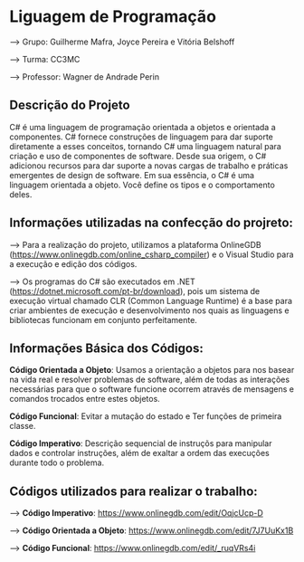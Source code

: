 # Liguagem de Programação
--> Grupo: Guilherme Mafra, Joyce Pereira e Vitória Belshoff

--> Turma: CC3MC

--> Professor: Wagner de Andrade Perin

## Descrição do Projeto
C# é uma linguagem de programação orientada a objetos e orientada a componentes. C# fornece construções de linguagem para dar suporte diretamente a esses conceitos, tornando C# uma linguagem natural para criação e uso de componentes de software. Desde sua origem, o C# adicionou recursos para dar suporte a novas cargas de trabalho e práticas emergentes de design de software. Em sua essência, o C# é uma linguagem orientada a objeto. Você define os tipos e o comportamento deles.

## Informações utilizadas na confecção do projreto:
--> Para a realização do projeto, utilizamos a plataforma OnlineGDB (https://www.onlinegdb.com/online_csharp_compiler) e o Visual Studio para a execução e edição dos códigos.

--> Os programas do C# são executados em .NET (https://dotnet.microsoft.com/pt-br/download), pois um sistema de execução virtual chamado CLR (Common Language Runtime) é a base para criar ambientes de execução e desenvolvimento nos quais as linguagens e bibliotecas funcionam em conjunto perfeitamente.

## Informações Básica dos Códigos:
**Código Orientada a Objeto**: Usamos a orientação a objetos para nos basear na vida real e resolver problemas de software, além de todas as interações necessárias para que o software funcione ocorrem através de mensagens e comandos trocados entre estes objetos.

**Código Funcional**: Evitar a mutação do estado e Ter funções de primeira classe.

**Código Imperativo**: Descrição sequencial de instruçõs para manipular dados e controlar instruções, além de exaltar a ordem das execuções durante todo o problema.


## Códigos utilizados para realizar o trabalho:

--> **Código Imperativo**: https://www.onlinegdb.com/edit/OqjcUcp-D

--> **Código Orientada a Objeto**: https://www.onlinegdb.com/edit/7J7UuKx1B

--> **Código Funcional**: https://www.onlinegdb.com/edit/_ruqVRs4i

